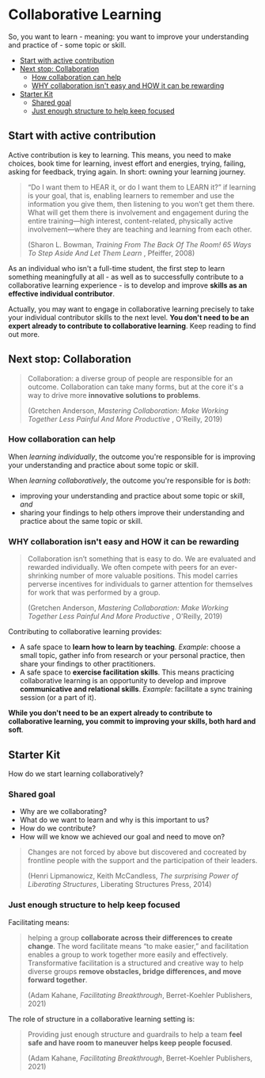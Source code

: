 # Collaborative Learning

So, you want to learn - meaning: you want to improve your understanding and practice of - some topic or skill.

- [Start with active contribution](#start-with-active-contribution)
- [Next stop: Collaboration](#next-stop-collaboration)
   - [How collaboration can help](#how-collaboration-can-help)
   - [WHY collaboration isn't easy and HOW it can be rewarding](#why-collaboration-isnt-easy-and-how-it-can-be-rewarding)
- [Starter Kit](#starter-kit)
   - [Shared goal](#shared-goal)
   - [Just enough structure to help keep focused](#just-enough-structure-to-help-keep-focused)


## Start with active contribution

Active contribution is key to learning. This means, you need to make choices, book time for learning, invest effort and energies, trying, failing, asking for feedback, trying again. In short: owning your learning journey.

> “Do I want them to HEAR it, or do I want them to LEARN it?” if learning is your goal, that is, enabling learners to remember and use the information you give them, then listening to you won’t get them there. What will get them there is involvement and engagement during the entire training—high interest, content-related, physically active involvement—where they are teaching and learning from each other.
> 
> (Sharon L. Bowman,
*Training From The Back Of The Room! 65 Ways To Step Aside And Let Them Learn*
, Pfeiffer, 2008)

As an individual who isn't a full-time student, the first step to learn something meaningfully at all - as well as to successfully contribute to a collaborative learning experience - is to develop and improve **skills as an effective individual contributor**. 

Actually, you may want to engage in collaborative learning precisely to take your individual contributor skills to the next level. **You don't need to be an expert already to contribute to collaborative learning**. Keep reading to find out more.



## Next stop: Collaboration

> Collaboration: a diverse group of people are responsible for an outcome. Collaboration can take many forms, but at the core it's a way to drive more **innovative solutions to problems**.
>
> (Gretchen Anderson,
*Mastering Collaboration: Make Working Together Less Painful And More Productive*
, O'Reilly, 2019)

### How collaboration can help

When *learning individually*, the outcome you're responsible for is improving your understanding and practice about some topic or skill.

When *learning collaboratively*, the outcome you're responsible for is *both*:

- improving your understanding and practice about some topic or skill, *and*
- sharing your findings to help others improve their understanding and practice about the same topic or skill.

### WHY collaboration isn't easy and HOW it can be rewarding

> Collaboration isn’t something that is easy to do. We are evaluated and rewarded individually. We often compete with peers for an ever-shrinking number of more valuable positions. This model carries perverse incentives for individuals to garner attention for themselves for work that was performed by a group.
>
> (Gretchen Anderson,
*Mastering Collaboration: Make Working Together Less Painful And More Productive*
, O'Reilly, 2019)

Contributing to collaborative learning provides:

- A safe space to **learn how to learn by teaching**. *Example*: choose a small topic, gather info from research or your personal practice, then share your findings to other practitioners.
- A safe space to **exercise facilitation skills**. This means practicing collaborative learning is an opportunity to develop and improve **communicative and relational skills**. *Example*: facilitate a sync training session (or a part of it).

**While you don't need to be an expert already to contribute to collaborative learning, you commit to improving your skills, both hard and soft**.


## Starter Kit

How do we start learning collaboratively?

### Shared goal

* Why are we collaborating? 
* What do we want to learn and why is this important to us?
* How do we contribute?
* How will we know we achieved our goal and need to move on?

> Changes are not forced by above but discovered and cocreated by frontline people with the support and the participation of their leaders.
>
> (Henri Lipmanowicz, Keith McCandless, *The surprising Power of Liberating Structures*, Liberating Structures Press, 2014)

### Just enough structure to help keep focused

Facilitating means:
> helping a group **collaborate across their differences to create change**. The word facilitate means “to make easier,” and facilitation enables a group to work together more easily and effectively. Transformative facilitation is a structured and creative way to help diverse groups **remove obstacles, bridge differences, and move forward together**.
>
> (Adam Kahane, *Facilitating Breakthrough*, Berret-Koehler Publishers, 2021)

The role of structure in a collaborative learning setting is:

> Providing just enough structure and guardrails to help a team **feel safe and have room to maneuver helps keep people focused**. 
>
> (Adam Kahane, *Facilitating Breakthrough*, Berret-Koehler Publishers, 2021)

